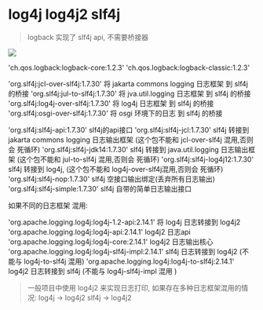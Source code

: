 #  log4j  log4j2  slf4j  

> logback 实现了 slf4j api, 不需要桥接器
> 
>

![](https://gitee.com/niubenwsl/image_repo/raw/master/image/java/20210428000922.png)


'ch.qos.logback:logback-core:1.2.3'
'ch.qos.logback:logback-classic:1.2.3'

'org.slf4j:jcl-over-slf4j:1.7.30'     将 jakarta commons logging 日志框架 到 slf4j 的桥接
'org.slf4j:jul-to-slf4j:1.7.30'       将 jva.util.logging 日志框架 到 slf4j 的桥接
'org.slf4j:log4j-over-slf4j:1.7.30'   将 log4j 日志框架 到 slf4j 的桥接
'org.slf4j:osgi-over-slf4j:1.7.30'    将 osgi 环境下的日志 到 slf4j 的桥接

'org.slf4j:slf4j-api:1.7.30'       slf4j的api接口
'org.slf4j:slf4j-jcl:1.7.30'       slf4j 转接到 jakarta commons logging 日志输出框架 (这个包不能和 jcl-over-slf4j 混用,否则会 死循环)
'org.slf4j:slf4j-jdk14:1.7.30'      slf4j 转接到 java.util.logging 日志输出框架 (这个包不能和 jul-to-slf4j 混用,否则会 死循环)
'org.slf4j:slf4j-log4j12:1.7.30'    slf4j 转接到 log4j, (这个包不能和 log4j-over-slf4j混用,否则会 死循环)
'org.slf4j:slf4j-nop:1.7.30'        slf4j 空接口输出绑定(丢弃所有日志输出)
'org.slf4j:slf4j-simple:1.7.30'      slf4j 自带的简单日志输出接口

如果不同的日志框架 混用:

'org.apache.logging.log4j:log4j-1.2-api:2.14.1'    将 log4j 日志转接到 log4j2
'org.apache.logging.log4j:log4j-api:2.14.1'        log4j2 日志api
'org.apache.logging.log4j:log4j-core:2.14.1'       log4j2 日志输出核心
'org.apache.logging.log4j:log4j-slf4j-impl:2.14.1' slf4j 日志转接到 log4j2 (不能与 log4j-to-slf4j 混用)
'org.apache.logging.log4j:log4j-to-slf4j:2.14.1'   log4j2 日志转接到 slf4j (不能与 log4j-slf4j-impl 混用 )





> 一般项目中使用  log4j2 来实现日志打印, 如果存在多种日志框架混用的情况: 
> log4j -> log4j2
> slf4j -> log4j2






